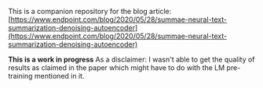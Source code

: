 This is a companion repository for the blog article: [https://www.endpoint.com/blog/2020/05/28/summae-neural-text-summarization-denoising-autoencoder](https://www.endpoint.com/blog/2020/05/28/summae-neural-text-summarization-denoising-autoencoder)

**This is a work in progress** As a disclaimer: I wasn't able to get the quality of results as claimed in the paper which might have to do with the LM pre-training mentioned in it.
